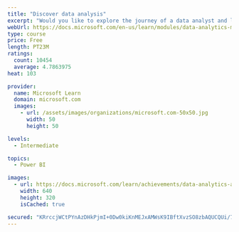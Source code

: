 ```yaml
---
title: "Discover data analysis"
excerpt: "Would you like to explore the journey of a data analyst and learn how a data analyst tells a story with data? In this module, you will explore the different roles in data and learn the different tasks of a data analyst."
webUrl: https://docs.microsoft.com/en-us/learn/modules/data-analytics-microsoft/
type: course
price: Free
length: PT23M
ratings:
  count: 10454
  average: 4.7863975
heat: 103

provider:
  name: Microsoft Learn
  domain: microsoft.com
  images:
    - url: /assets/images/organizations/microsoft.com-50x50.jpg
      width: 50
      height: 50

levels:
  - Intermediate

topics:
  - Power BI

images:
  - url: https://docs.microsoft.com/learn/achievements/data-analytics-and-microsoft-social.png
    width: 640
    height: 320
    isCached: true

secured: "KRrccjWCtPYnAzDHkPjmI+0Dw0kiKnMEJxAMWsK9IBftXvzSO8zbAQUCQUi/7TtoYxnn9CoeZLLY0ryM+/HUISwAuvNjzpDegz6+uWAKrjMplSSzNa9BQomQEa+Ivndi1EVZB1kbwUdcLYf0IKFTeR/fFL1Gt1lB8MK9pfGzOi9N4EFBZSagGLGHWVRDL2ePJ3eZAs6tOTuT+h6gbiuCgjcj9Pil+5uitoh2MoTWLfPK2kVVvFRMcmvaU+FGDff7/OcedL8t+aIjFVIXIKaJgEh78YbAciQ6NEi2W2uchDDDDR8o/2Vj8PsmRqYKRkDTqWpjKLBC3n4BeEyqrg55S0c9faHpZmlwbEBjlTfL2V1x5w49GS7W51fr0NCGiHvDfZ6I+LYJZwUyysMCfJ02mw1WHqjtzggz7NIzlz1ZtcY=;TTa25pDWqP63k0SCrnwi9Q=="
---
```


